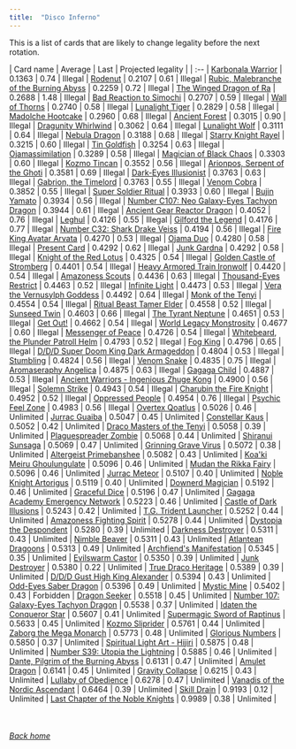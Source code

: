 ```yaml
---
title:  "Disco Inferno"
---
```


This is a list of cards that are likely to change legality before the next rotation.

| Card name | Average | Last | Projected legality |
| :-- |
[Karbonala Warrior](https://db.ygoprodeck.com/card/?search=Karbonala%20Warrior) | 0.1363 | 0.74 | Illegal |
[Rodenut](https://db.ygoprodeck.com/card/?search=Rodenut) | 0.2107 | 0.61 | Illegal |
[Rubic, Malebranche of the Burning Abyss](https://db.ygoprodeck.com/card/?search=Rubic,%20Malebranche%20of%20the%20Burning%20Abyss) | 0.2259 | 0.72 | Illegal |
[The Winged Dragon of Ra](https://db.ygoprodeck.com/card/?search=The%20Winged%20Dragon%20of%20Ra) | 0.2688 | 1.48 | Illegal |
[Bad Reaction to Simochi](https://db.ygoprodeck.com/card/?search=Bad%20Reaction%20to%20Simochi) | 0.2707 | 0.59 | Illegal |
[Wall of Thorns](https://db.ygoprodeck.com/card/?search=Wall%20of%20Thorns) | 0.2740 | 0.58 | Illegal |
[Lunalight Tiger](https://db.ygoprodeck.com/card/?search=Lunalight%20Tiger) | 0.2829 | 0.58 | Illegal |
[Madolche Hootcake](https://db.ygoprodeck.com/card/?search=Madolche%20Hootcake) | 0.2960 | 0.68 | Illegal |
[Ancient Forest](https://db.ygoprodeck.com/card/?search=Ancient%20Forest) | 0.3015 | 0.90 | Illegal |
[Dragunity Whirlwind](https://db.ygoprodeck.com/card/?search=Dragunity%20Whirlwind) | 0.3062 | 0.64 | Illegal |
[Lunalight Wolf](https://db.ygoprodeck.com/card/?search=Lunalight%20Wolf) | 0.3111 | 0.64 | Illegal |
[Nebula Dragon](https://db.ygoprodeck.com/card/?search=Nebula%20Dragon) | 0.3188 | 0.68 | Illegal |
[Starry Knight Rayel](https://db.ygoprodeck.com/card/?search=Starry%20Knight%20Rayel) | 0.3215 | 0.60 | Illegal |
[Tin Goldfish](https://db.ygoprodeck.com/card/?search=Tin%20Goldfish) | 0.3254 | 0.63 | Illegal |
[Ojamassimilation](https://db.ygoprodeck.com/card/?search=Ojamassimilation) | 0.3289 | 0.58 | Illegal |
[Magician of Black Chaos](https://db.ygoprodeck.com/card/?search=Magician%20of%20Black%20Chaos) | 0.3303 | 0.60 | Illegal |
[Kozmo Tincan](https://db.ygoprodeck.com/card/?search=Kozmo%20Tincan) | 0.3552 | 0.56 | Illegal |
[Arionpos, Serpent of the Ghoti](https://db.ygoprodeck.com/card/?search=Arionpos,%20Serpent%20of%20the%20Ghoti) | 0.3581 | 0.69 | Illegal |
[Dark-Eyes Illusionist](https://db.ygoprodeck.com/card/?search=Dark-Eyes%20Illusionist) | 0.3763 | 0.63 | Illegal |
[Gabrion, the Timelord](https://db.ygoprodeck.com/card/?search=Gabrion,%20the%20Timelord) | 0.3763 | 0.55 | Illegal |
[Venom Cobra](https://db.ygoprodeck.com/card/?search=Venom%20Cobra) | 0.3852 | 0.55 | Illegal |
[Super Soldier Ritual](https://db.ygoprodeck.com/card/?search=Super%20Soldier%20Ritual) | 0.3933 | 0.60 | Illegal |
[Bujin Yamato](https://db.ygoprodeck.com/card/?search=Bujin%20Yamato) | 0.3934 | 0.56 | Illegal |
[Number C107: Neo Galaxy-Eyes Tachyon Dragon](https://db.ygoprodeck.com/card/?search=Number%20C107:%20Neo%20Galaxy-Eyes%20Tachyon%20Dragon) | 0.3944 | 0.61 | Illegal |
[Ancient Gear Reactor Dragon](https://db.ygoprodeck.com/card/?search=Ancient%20Gear%20Reactor%20Dragon) | 0.4052 | 0.76 | Illegal |
[Leghul](https://db.ygoprodeck.com/card/?search=Leghul) | 0.4126 | 0.55 | Illegal |
[Gilford the Legend](https://db.ygoprodeck.com/card/?search=Gilford%20the%20Legend) | 0.4176 | 0.77 | Illegal |
[Number C32: Shark Drake Veiss](https://db.ygoprodeck.com/card/?search=Number%20C32:%20Shark%20Drake%20Veiss) | 0.4194 | 0.56 | Illegal |
[Fire King Avatar Arvata](https://db.ygoprodeck.com/card/?search=Fire%20King%20Avatar%20Arvata) | 0.4270 | 0.53 | Illegal |
[Ojama Duo](https://db.ygoprodeck.com/card/?search=Ojama%20Duo) | 0.4280 | 0.58 | Illegal |
[Present Card](https://db.ygoprodeck.com/card/?search=Present%20Card) | 0.4292 | 0.62 | Illegal |
[Junk Gardna](https://db.ygoprodeck.com/card/?search=Junk%20Gardna) | 0.4292 | 0.58 | Illegal |
[Knight of the Red Lotus](https://db.ygoprodeck.com/card/?search=Knight%20of%20the%20Red%20Lotus) | 0.4325 | 0.54 | Illegal |
[Golden Castle of Stromberg](https://db.ygoprodeck.com/card/?search=Golden%20Castle%20of%20Stromberg) | 0.4401 | 0.54 | Illegal |
[Heavy Armored Train Ironwolf](https://db.ygoprodeck.com/card/?search=Heavy%20Armored%20Train%20Ironwolf) | 0.4420 | 0.54 | Illegal |
[Amazoness Scouts](https://db.ygoprodeck.com/card/?search=Amazoness%20Scouts) | 0.4436 | 0.63 | Illegal |
[Thousand-Eyes Restrict](https://db.ygoprodeck.com/card/?search=Thousand-Eyes%20Restrict) | 0.4463 | 0.52 | Illegal |
[Infinite Light](https://db.ygoprodeck.com/card/?search=Infinite%20Light) | 0.4473 | 0.53 | Illegal |
[Vera the Vernusylph Goddess](https://db.ygoprodeck.com/card/?search=Vera%20the%20Vernusylph%20Goddess) | 0.4492 | 0.64 | Illegal |
[Monk of the Tenyi](https://db.ygoprodeck.com/card/?search=Monk%20of%20the%20Tenyi) | 0.4554 | 0.54 | Illegal |
[Ritual Beast Tamer Elder](https://db.ygoprodeck.com/card/?search=Ritual%20Beast%20Tamer%20Elder) | 0.4558 | 0.52 | Illegal |
[Sunseed Twin](https://db.ygoprodeck.com/card/?search=Sunseed%20Twin) | 0.4603 | 0.66 | Illegal |
[The Tyrant Neptune](https://db.ygoprodeck.com/card/?search=The%20Tyrant%20Neptune) | 0.4651 | 0.53 | Illegal |
[Get Out!](https://db.ygoprodeck.com/card/?search=Get%20Out!) | 0.4662 | 0.54 | Illegal |
[World Legacy Monstrosity](https://db.ygoprodeck.com/card/?search=World%20Legacy%20Monstrosity) | 0.4677 | 0.60 | Illegal |
[Messenger of Peace](https://db.ygoprodeck.com/card/?search=Messenger%20of%20Peace) | 0.4726 | 0.54 | Illegal |
[Whitebeard, the Plunder Patroll Helm](https://db.ygoprodeck.com/card/?search=Whitebeard,%20the%20Plunder%20Patroll%20Helm) | 0.4793 | 0.52 | Illegal |
[Fog King](https://db.ygoprodeck.com/card/?search=Fog%20King) | 0.4796 | 0.65 | Illegal |
[D/D/D Super Doom King Dark Armageddon](https://db.ygoprodeck.com/card/?search=D/D/D%20Super%20Doom%20King%20Dark%20Armageddon) | 0.4804 | 0.53 | Illegal |
[Stumbling](https://db.ygoprodeck.com/card/?search=Stumbling) | 0.4824 | 0.56 | Illegal |
[Venom Snake](https://db.ygoprodeck.com/card/?search=Venom%20Snake) | 0.4835 | 0.75 | Illegal |
[Aromaseraphy Angelica](https://db.ygoprodeck.com/card/?search=Aromaseraphy%20Angelica) | 0.4875 | 0.63 | Illegal |
[Gagaga Child](https://db.ygoprodeck.com/card/?search=Gagaga%20Child) | 0.4887 | 0.53 | Illegal |
[Ancient Warriors - Ingenious Zhuge Kong](https://db.ygoprodeck.com/card/?search=Ancient%20Warriors%20-%20Ingenious%20Zhuge%20Kong) | 0.4900 | 0.56 | Illegal |
[Solemn Strike](https://db.ygoprodeck.com/card/?search=Solemn%20Strike) | 0.4943 | 0.54 | Illegal |
[Charubin the Fire Knight](https://db.ygoprodeck.com/card/?search=Charubin%20the%20Fire%20Knight) | 0.4952 | 0.52 | Illegal |
[Oppressed People](https://db.ygoprodeck.com/card/?search=Oppressed%20People) | 0.4954 | 0.76 | Illegal |
[Psychic Feel Zone](https://db.ygoprodeck.com/card/?search=Psychic%20Feel%20Zone) | 0.4983 | 0.56 | Illegal |
[Overtex Qoatlus](https://db.ygoprodeck.com/card/?search=Overtex%20Qoatlus) | 0.5026 | 0.46 | Unlimited |
[Jurrac Guaiba](https://db.ygoprodeck.com/card/?search=Jurrac%20Guaiba) | 0.5047 | 0.45 | Unlimited |
[Constellar Kaus](https://db.ygoprodeck.com/card/?search=Constellar%20Kaus) | 0.5052 | 0.42 | Unlimited |
[Draco Masters of the Tenyi](https://db.ygoprodeck.com/card/?search=Draco%20Masters%20of%20the%20Tenyi) | 0.5058 | 0.39 | Unlimited |
[Plaguespreader Zombie](https://db.ygoprodeck.com/card/?search=Plaguespreader%20Zombie) | 0.5068 | 0.44 | Unlimited |
[Shiranui Sunsaga](https://db.ygoprodeck.com/card/?search=Shiranui%20Sunsaga) | 0.5069 | 0.47 | Unlimited |
[Grinning Grave Virus](https://db.ygoprodeck.com/card/?search=Grinning%20Grave%20Virus) | 0.5072 | 0.38 | Unlimited |
[Altergeist Primebanshee](https://db.ygoprodeck.com/card/?search=Altergeist%20Primebanshee) | 0.5082 | 0.43 | Unlimited |
[Koa'ki Meiru Ghoulungulate](https://db.ygoprodeck.com/card/?search=Koa'ki%20Meiru%20Ghoulungulate) | 0.5096 | 0.46 | Unlimited |
[Mudan the Rikka Fairy](https://db.ygoprodeck.com/card/?search=Mudan%20the%20Rikka%20Fairy) | 0.5096 | 0.46 | Unlimited |
[Jurrac Meteor](https://db.ygoprodeck.com/card/?search=Jurrac%20Meteor) | 0.5107 | 0.40 | Unlimited |
[Noble Knight Artorigus](https://db.ygoprodeck.com/card/?search=Noble%20Knight%20Artorigus) | 0.5119 | 0.40 | Unlimited |
[Downerd Magician](https://db.ygoprodeck.com/card/?search=Downerd%20Magician) | 0.5192 | 0.46 | Unlimited |
[Graceful Dice](https://db.ygoprodeck.com/card/?search=Graceful%20Dice) | 0.5196 | 0.47 | Unlimited |
[Gagaga Academy Emergency Network](https://db.ygoprodeck.com/card/?search=Gagaga%20Academy%20Emergency%20Network) | 0.5223 | 0.46 | Unlimited |
[Castle of Dark Illusions](https://db.ygoprodeck.com/card/?search=Castle%20of%20Dark%20Illusions) | 0.5243 | 0.42 | Unlimited |
[T.G. Trident Launcher](https://db.ygoprodeck.com/card/?search=T.G.%20Trident%20Launcher) | 0.5252 | 0.44 | Unlimited |
[Amazoness Fighting Spirit](https://db.ygoprodeck.com/card/?search=Amazoness%20Fighting%20Spirit) | 0.5278 | 0.44 | Unlimited |
[Dystopia the Despondent](https://db.ygoprodeck.com/card/?search=Dystopia%20the%20Despondent) | 0.5280 | 0.39 | Unlimited |
[Darkness Destroyer](https://db.ygoprodeck.com/card/?search=Darkness%20Destroyer) | 0.5311 | 0.43 | Unlimited |
[Nimble Beaver](https://db.ygoprodeck.com/card/?search=Nimble%20Beaver) | 0.5311 | 0.43 | Unlimited |
[Atlantean Dragoons](https://db.ygoprodeck.com/card/?search=Atlantean%20Dragoons) | 0.5313 | 0.49 | Unlimited |
[Archfiend's Manifestation](https://db.ygoprodeck.com/card/?search=Archfiend's%20Manifestation) | 0.5345 | 0.35 | Unlimited |
[Evilswarm Castor](https://db.ygoprodeck.com/card/?search=Evilswarm%20Castor) | 0.5350 | 0.39 | Unlimited |
[Junk Destroyer](https://db.ygoprodeck.com/card/?search=Junk%20Destroyer) | 0.5380 | 0.22 | Unlimited |
[True Draco Heritage](https://db.ygoprodeck.com/card/?search=True%20Draco%20Heritage) | 0.5389 | 0.39 | Unlimited |
[D/D/D Gust High King Alexander](https://db.ygoprodeck.com/card/?search=D/D/D%20Gust%20High%20King%20Alexander) | 0.5394 | 0.43 | Unlimited |
[Odd-Eyes Saber Dragon](https://db.ygoprodeck.com/card/?search=Odd-Eyes%20Saber%20Dragon) | 0.5396 | 0.49 | Unlimited |
[Mystic Mine](https://db.ygoprodeck.com/card/?search=Mystic%20Mine) | 0.5402 | 0.43 | Forbidden |
[Dragon Seeker](https://db.ygoprodeck.com/card/?search=Dragon%20Seeker) | 0.5518 | 0.45 | Unlimited |
[Number 107: Galaxy-Eyes Tachyon Dragon](https://db.ygoprodeck.com/card/?search=Number%20107:%20Galaxy-Eyes%20Tachyon%20Dragon) | 0.5538 | 0.37 | Unlimited |
[Idaten the Conqueror Star](https://db.ygoprodeck.com/card/?search=Idaten%20the%20Conqueror%20Star) | 0.5607 | 0.41 | Unlimited |
[Supermagic Sword of Raptinus](https://db.ygoprodeck.com/card/?search=Supermagic%20Sword%20of%20Raptinus) | 0.5633 | 0.45 | Unlimited |
[Kozmo Sliprider](https://db.ygoprodeck.com/card/?search=Kozmo%20Sliprider) | 0.5761 | 0.44 | Unlimited |
[Zaborg the Mega Monarch](https://db.ygoprodeck.com/card/?search=Zaborg%20the%20Mega%20Monarch) | 0.5773 | 0.48 | Unlimited |
[Glorious Numbers](https://db.ygoprodeck.com/card/?search=Glorious%20Numbers) | 0.5850 | 0.37 | Unlimited |
[Spiritual Light Art - Hijiri](https://db.ygoprodeck.com/card/?search=Spiritual%20Light%20Art%20-%20Hijiri) | 0.5875 | 0.48 | Unlimited |
[Number S39: Utopia the Lightning](https://db.ygoprodeck.com/card/?search=Number%20S39:%20Utopia%20the%20Lightning) | 0.5885 | 0.46 | Unlimited |
[Dante, Pilgrim of the Burning Abyss](https://db.ygoprodeck.com/card/?search=Dante,%20Pilgrim%20of%20the%20Burning%20Abyss) | 0.6131 | 0.47 | Unlimited |
[Amulet Dragon](https://db.ygoprodeck.com/card/?search=Amulet%20Dragon) | 0.6141 | 0.45 | Unlimited |
[Gravity Collapse](https://db.ygoprodeck.com/card/?search=Gravity%20Collapse) | 0.6215 | 0.43 | Unlimited |
[Lullaby of Obedience](https://db.ygoprodeck.com/card/?search=Lullaby%20of%20Obedience) | 0.6278 | 0.47 | Unlimited |
[Vanadis of the Nordic Ascendant](https://db.ygoprodeck.com/card/?search=Vanadis%20of%20the%20Nordic%20Ascendant) | 0.6464 | 0.39 | Unlimited |
[Skill Drain](https://db.ygoprodeck.com/card/?search=Skill%20Drain) | 0.9193 | 0.12 | Unlimited |
[Last Chapter of the Noble Knights](https://db.ygoprodeck.com/card/?search=Last%20Chapter%20of%20the%20Noble%20Knights) | 0.9989 | 0.38 | Unlimited |

<br>

###### [Back home](index)